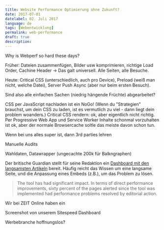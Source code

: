 ```yaml
---
title: Website Performance Optimierung ohne Zukunft?
date: 2017-07-01
datelabel: 02. Juli 2017
language: de
tags: [Webentwicklung]
permalink: web-performance
draft: true
description:
---
```


Why is Webperf so hard these days?

Früher: Dateien zusammenfügen, Bilder usw komprimieren, richtige Load Order, Cachine Header -> Das galt universell. Alle Seiten, alle Besuche.

Heute: Critical CSS (unterschiedlich, auch pro Device), Preload (weiß man nicht, welche Datei), Server Push Async (aber nur beim ersten Besuch).

Sind also alle einfachen Sachen (niedrig hängende Früchte) abgearbeitet?


CSS per JavaScript nachladen ist ein NoGo! (Wenn du "Strategien" brauchst, um dein CSS zu laden, ist es vermutlich zu viel - dann liegt dein problem woanders.)
Critical CSS rendern: ok, aber eigentlich nicht richtig.
Per Progressive Web App und Service Worker Inhalte schonmal vorzuhalten ist ok, aber der normale Browsercache soltle das meiste davon schon tun.



Wenn bei uns alles super ist, dann 3rd parties lehren

Manuelle Audits

Wahldaten, Datawrapper (ungecachte 200k für Balkngraphen)

Der britische Guardian stellt für seine Redaktion ein [Dashboard mit den langsamsten Artikeln](https://www.theguardian.com/info/developer-blog/2017/mar/06/empowering-our-editorial-teams-to-impact-page-performance) bereit. Häufig reicht das Wissen um eine langsame Seite, und die Anpassung eines Embeds (z.B.), um das Problem zu lösen.

> The tool has had significant impact. In terms of direct performance improvements, sixty percent of the pages alerted since the tool was implemented had performance problems resolved by editorial action.

Wir bei ZEIT Online haben ein

Screenshot von unserem Sitespeed Dashboard

Werbebranche hoffnungslos?
